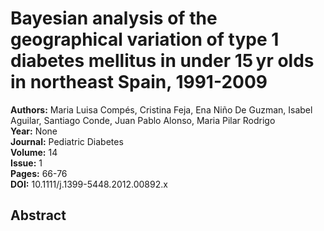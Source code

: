 # Bayesian analysis of the geographical variation of type 1 diabetes mellitus in under 15 yr olds in northeast Spain, 1991-2009

**Authors:** Maria Luisa Compés, Cristina Feja, Ena Niño De Guzman, Isabel Aguilar, Santiago Conde, Juan Pablo Alonso, Maria Pilar Rodrigo  
**Year:** None  
**Journal:** Pediatric Diabetes  
**Volume:** 14  
**Issue:** 1  
**Pages:** 66-76  
**DOI:** 10.1111/j.1399-5448.2012.00892.x  

## Abstract


